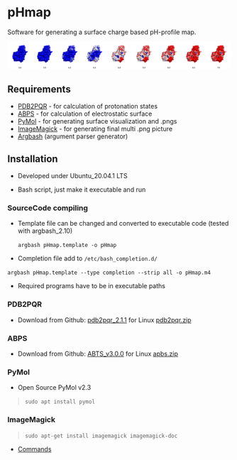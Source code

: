 # pHmap
Software for generating a surface charge based pH-profile map.

<img src="./pH_profile.png" alt="pH_profile" style="zoom:50%;" />

## Requirements
- [PDB2PQR](http://www.poissonboltzmann.org/) - for calculation of protonation states
- [ABPS](http://www.poissonboltzmann.org/) - for calculation of electrostatic surface
- [PyMol](https://github.com/schrodinger/pymol-open-source) - for generating surface visualization and .pngs
- [ImageMagick](https://imagemagick.org/) - for generating final multi .png picture
- [Argbash](https://argbash.readthedocs.io/en/latest/index.html) (argument parser generator)

## Installation

- Developed under Ubuntu_20.04.1 LTS

- Bash script, just make it executable and run

### SourceCode compiling

- Template file can be changed and converted to executable code (tested with argbash_2.10)

  `argbash pHmap.template -o pHmap`

 - Completion file add to `/etc/bash_completion.d/`

  `argbash pHmap.template --type completion --strip all -o pHmap.m4`

- Required programs have to be in executable paths

### PDB2PQR

- Download from Github: [pdb2pqr_2.1.1](https://github.com/Electrostatics/pdb2pqr/releases/tag/v2.1.1)  for Linux [pdb2pqr.zip](https://github.com/Electrostatics/pdb2pqr/releases/download/v2.1.1/pdb2pqr-linux-bin64-2.1.1.tar.gz)

### ABPS

- Download from Github: [ABTS_v3.0.0](https://github.com/Electrostatics/apbs/releases/tag/v3.0.0) for Linux [apbs.zip](https://github.com/Electrostatics/apbs/releases/download/v3.0.0/APBS-3.0.0_Linux.zip)

### PyMol

- Open Source PyMol v2.3

> `sudo apt install pymol`

### ImageMagick

> `sudo apt-get install imagemagick imagemagick-doc` 
- [Commands](https://imagemagick.org/script/command-line-options.php#fill)

